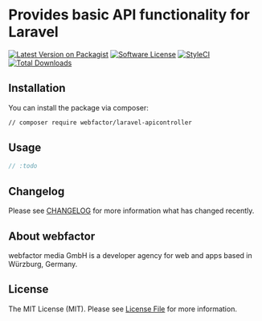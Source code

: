 # Provides basic API functionality for Laravel

[![Latest Version on Packagist](https://img.shields.io/packagist/v/webfactor/laravel-apicontroller.svg?style=flat-square)](https://packagist.org/packages/webfactor/laravel-apicontroller)
[![Software License](https://img.shields.io/badge/license-MIT-brightgreen.svg?style=flat-square)](LICENSE.md)
[![StyleCI](https://styleci.io/repos/104893362/shield?branch=master)](https://styleci.io/repos/104893362)
[![Total Downloads](https://img.shields.io/packagist/dt/webfactor/laravel-apicontroller.svg?style=flat-square)](https://packagist.org/packages/spatie/laravel-apicontroller)


## Installation

You can install the package via composer:

```bash
// composer require webfactor/laravel-apicontroller
```

## Usage

``` php
// :todo
```

## Changelog

Please see [CHANGELOG](CHANGELOG.md) for more information what has changed recently.

## About webfactor

webfactor media GmbH is a developer agency for web and apps based in Würzburg, Germany. 


## License

The MIT License (MIT). Please see [License File](LICENSE.md) for more information.
